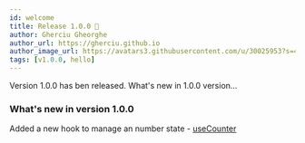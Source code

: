 ```yaml
---
id: welcome
title: Release 1.0.0 🥳
author: Gherciu Gheorghe
author_url: https://gherciu.github.io
author_image_url: https://avatars3.githubusercontent.com/u/30025953?s=400&u=09b14631cb620717a5e2f9b678fd107ec60ed383&v=4
tags: [v1.0.0, hello]
---
```


Version 1.0.0 has ben released. What's new in 1.0.0 version...

### What's new in version 1.0.0

Added a new hook to manage an number state - [useCounter](https://gherciu.github.io/react-grapnel)
